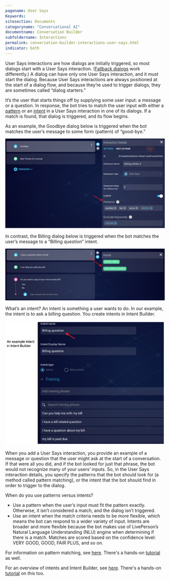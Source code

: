 ```yaml
---
pagename: User Says
Keywords:
sitesection: Documents
categoryname: "Conversational AI"
documentname: Conversation Builder
subfoldername: Interactions
permalink: conversation-builder-interactions-user-says.html
indicator: both
---
```


User Says interactions are how dialogs are initially triggered, so most dialogs start with a User Says interaction. ([Fallback dialogs](conversation-builder-dialogs-fallback-dialogs.html) work differently.) A dialog can have only one User Says interaction, and it must start the dialog. Because User Says interactions are always positioned at the start of a dialog flow, and because they’re used to trigger dialogs, they are sometimes called “dialog starters.”

It’s the user that starts things off by supplying some user input: a message or a question. In response, the bot tries to match the user input with either a [pattern](conversation-builder-conversation-builder-response-match-actions.html#pattern-matching) or an [intent](conversation-builder-intent-builder-overview.html) in a User Says interaction in one of its dialogs. If a match is found, that dialog is triggered, and its flow begins.

As an example, the Goodbye dialog below is triggered when the bot matches the user’s message to some form (pattern) of “good-bye.”

<img class="fancyimage" style="width:800px" src="img/ConvoBuilder/interactions_userSays1.png">

In contrast, the Billing dialog below is triggered when the bot matches the user’s message to a “Billing question” intent.

<img class="fancyimage" style="width:800px" src="img/ConvoBuilder/interactions_userSays2.png">

What’s an intent? An intent is something a user wants to do. In our example, the intent is to ask a billing question. You create intents in Intent Builder.

<img style="width:600px" src="img/ConvoBuilder/interactions_userSays3.png">

When you add a User Says interaction, you provide an example of a message or question that the user might ask at the start of a conversation. If that were all you did, and if the bot looked for just that phrase, the bot would not recognize many of your users’ inputs. So, in the User Says interaction details, you specify the patterns that the bot should look for (a method called pattern matching), or the intent that the bot should find in order to trigger to the dialog.

When do you use patterns versus intents?

- Use a pattern when the user’s input must fit the pattern exactly. Otherwise, it isn’t considered a match, and the dialog isn’t triggered.
- Use an intent when the match criteria needs to be more flexible, which means the bot can respond to a wider variety of input. Intents are broader and more flexible because the bot makes use of LivePerson’s Natural Language Understanding (NLU) engine when determining if there is a match. Matches are scored based on the confidence level: VERY GOOD, GOOD, FAIR PLUS, and so on.

For information on pattern matching, see [here](conversation-builder-conversation-builder-response-match-actions.html#pattern-matching). There's a hands-on [tutorial](conversation-builder-getting-started-1-dialogs-and-patterns.html) as well.

For an overview of intents and Intent Builder, see [here](intent-builder-overview.html). There's a hands-on [tutorial](conversation-builder-getting-started-2-intents.html) on this too. 
